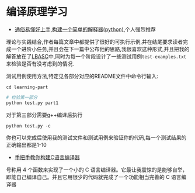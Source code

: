 # 编译原理学习

- [通俗易懂好上手,构建一个简单的解释器(python)](https://ruslanspivak.com/lsbasi-part1/),个人强烈推荐

理论与实践结合,作者每篇文章中都提供了很好的可执行示例,并在结尾要求读者完成一个进阶小任务,并且会在下一篇中公布他的思路,我很喜欢这种形式,并且把我的解答放在了[LBASC](LBASC)中,同时为每一个阶段设计了一些测试用例`test-examples.txt`来检验是否有没考虑到的情况.

测试用例使用方法,特定见各部分对应的README文件中命令行输入:

```shell
cd learning-part
```

```python
# 检验第一部分
python test.py part1
```

对于第三部分需要g++编译后执行

```shell
python test.py -c
```

你也可以完成后使用我的测试文件和测试用例来验证你的代码,每一个测试结果的正确输出都是1-10

- [手把手教你构建C语言编译器](https://lotabout.me/2015/write-a-C-interpreter-0/)

号称用 4 个函数来实现了一个小的 C 语言编译器。它最让我震惊的是能够自举，即能自己编译自己。并且它用很少的代码就完成了一个功能相当完善的 C 语言编译器
